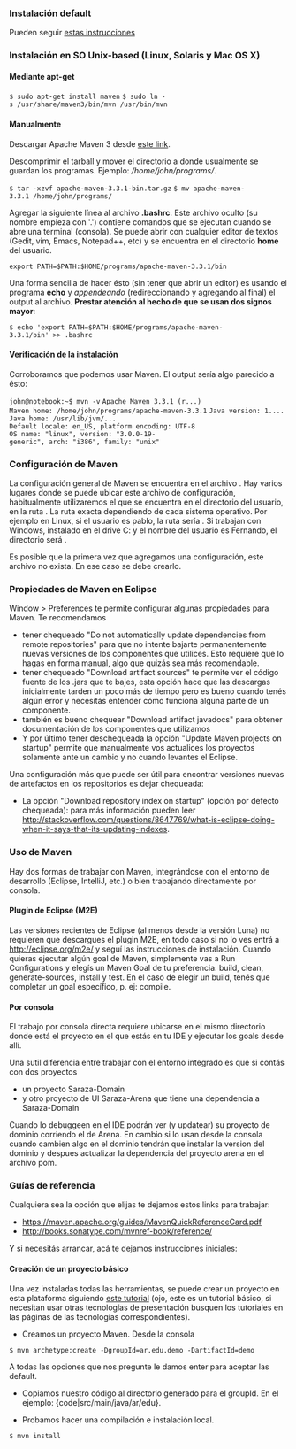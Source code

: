 ### Instalación default

Pueden seguir [estas instrucciones](http://maven.apache.org/download.cgi#Installation)

### Instalación en SO Unix-based (Linux, Solaris y Mac OS X)

#### Mediante apt-get

`$ sudo apt-get install maven`
`$ sudo ln -s /usr/share/maven3/bin/mvn /usr/bin/mvn`

#### Manualmente

Descargar Apache Maven 3 desde [este link](http://apache.dattatec.com/maven/maven-3/3.3.1/binaries/apache-maven-3.3.1-bin.tar.gz).

Descomprimir el tarball y mover el directorio a donde usualmente se guardan los programas. Ejemplo: */home/john/programs/*.

`$ tar -xzvf apache-maven-3.3.1-bin.tar.gz`
`$ mv apache-maven-3.3.1 /home/john/programs/`

Agregar la siguiente línea al archivo **.bashrc**. Este archivo oculto (su nombre empieza con '.') contiene comandos que se ejecutan cuando se abre una terminal (consola). Se puede abrir con cualquier editor de textos (Gedit, vim, Emacs, Notepad++, etc) y se encuentra en el directorio **home** del usuario.

`export PATH=$PATH:$HOME/programs/apache-maven-3.3.1/bin`

Una forma sencilla de hacer ésto (sin tener que abrir un editor) es usando el programa **echo** y *appendeando* (redireccionando y agregando al final) el output al archivo. **Prestar atención al hecho de que se usan dos signos mayor**:

`$ echo 'export PATH=$PATH:$HOME/programs/apache-maven-3.3.1/bin' >> .bashrc`

#### Verificación de la instalación

Corroboramos que podemos usar Maven. El output sería algo parecido a ésto:

`john@notebook:~$ mvn -v`
`Apache Maven 3.3.1 (r...)`
`Maven home: /home/john/programs/apache-maven-3.3.1`
`Java version: 1....`
`Java home: /usr/lib/jvm/...`
`Default locale: en_US, platform encoding: UTF-8`
`OS name: "linux", version: "3.0.0-19-generic", arch: "i386", family: "unix"`

### Configuración de Maven

La configuración general de Maven se encuentra en el archivo . Hay varios lugares donde se puede ubicar este archivo de configuración, habitualmente utilizaremos el que se encuentra en el directorio del usuario, en la ruta . La ruta exacta dependiendo de cada sistema operativo. Por ejemplo en Linux, si el usuario es pablo, la ruta sería . Si trabajan con Windows, instalado en el drive C: y el nombre del usuario es Fernando, el directorio será .

Es posible que la primera vez que agregamos una configuración, este archivo no exista. En ese caso se debe crearlo.

### Propiedades de Maven en Eclipse

Window &gt; Preferences te permite configurar algunas propiedades para Maven. Te recomendamos

-   tener chequeado "Do not automatically update dependencies from remote repositories" para que no intente bajarte permanentemente nuevas versiones de los componentes que utilices. Esto requiere que lo hagas en forma manual, algo que quizás sea más recomendable.
-   tener chequeado "Download artifact sources" te permite ver el código fuente de los .jars que te bajes, esta opción hace que las descargas inicialmente tarden un poco más de tiempo pero es bueno cuando tenés algún error y necesitás entender cómo funciona alguna parte de un componente.
-   también es bueno chequear "Download artifact javadocs" para obtener documentación de los componentes que utilizamos
-   Y por último tener deschequeada la opción "Update Maven projects on startup" permite que manualmente vos actualices los proyectos solamente ante un cambio y no cuando levantes el Eclipse.

Una configuración más que puede ser útil para encontrar versiones nuevas de artefactos en los repositorios es dejar chequeada:

-   La opción "Download repository index on startup" (opción por defecto chequeada): para más información pueden leer <http://stackoverflow.com/questions/8647769/what-is-eclipse-doing-when-it-says-that-its-updating-indexes>.

### Uso de Maven

Hay dos formas de trabajar con Maven, integrándose con el entorno de desarrollo (Eclipse, IntelliJ, etc.) o bien trabajando directamente por consola.

#### Plugin de Eclipse (M2E)

Las versiones recientes de Eclipse (al menos desde la versión Luna) no requieren que descargues el plugin M2E, en todo caso si no lo ves entrá a <http://eclipse.org/m2e/> y seguí las instrucciones de instalación. Cuando quieras ejecutar algún goal de Maven, simplemente vas a Run Configurations y elegís un Maven Goal de tu preferencia: build, clean, generate-sources, install y test. En el caso de elegir un build, tenés que completar un goal específico, p. ej: compile.

#### Por consola

El trabajo por consola directa requiere ubicarse en el mismo directorio donde está el proyecto en el que estás en tu IDE y ejecutar los goals desde allí.

Una sutil diferencia entre trabajar con el entorno integrado es que si contás con dos proyectos

-   un proyecto Saraza-Domain
-   y otro proyecto de UI Saraza-Arena que tiene una dependencia a Saraza-Domain

Cuando lo debuggeen en el IDE podrán ver (y updatear) su proyecto de dominio corriendo el de Arena. En cambio si lo usan desde la consola cuando cambien algo en el dominio tendrán que instalar la version del dominio y despues actualizar la dependencia del proyecto arena en el archivo pom.

### Guías de referencia

Cualquiera sea la opción que elijas te dejamos estos links para trabajar:

-   <https://maven.apache.org/guides/MavenQuickReferenceCard.pdf>
-   <http://books.sonatype.com/mvnref-book/reference/>

Y si necesitás arrancar, acá te dejamos instrucciones iniciales:

#### Creación de un proyecto básico

Una vez instaladas todas las herramientas, se puede crear un proyecto en esta plataforma siguiendo [este tutorial](creacion-de-un-proyecto-maven-basico.md) (ojo, este es un tutorial básico, si necesitan usar otras tecnologías de presentación busquen los tutoriales en las páginas de las tecnologías correspondientes).

-   Creamos un proyecto Maven. Desde la consola

`$ mvn archetype:create -DgroupId=ar.edu.demo -DartifactId=demo`

A todas las opciones que nos pregunte le damos enter para aceptar las default.

-   Copiamos nuestro código al directorio generado para el groupId. En el ejemplo: {code|src/main/java/ar/edu}.

<!-- -->

-   Probamos hacer una compilación e instalación local.

`$ mvn install`
